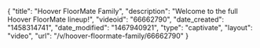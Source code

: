 {
    "title": "Hoover FloorMate Family",
    "description": "Welcome to the full Hoover FloorMate lineup!",
    "videoid": "66662790",
    "date_created": "1458314741",
    "date_modified": "1467940921",
    "type": "captivate",
    "layout": "video",
    "url": "\/v\/hoover-floormate-family\/66662790"
}